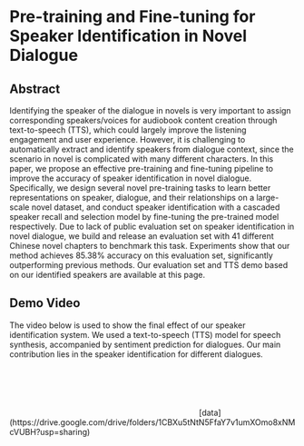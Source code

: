 # Pre-training and Fine-tuning for Speaker Identification in Novel Dialogue

## Abstract

Identifying the speaker of the dialogue in novels is very important to assign corresponding speakers/voices for audiobook content creation through text-to-speech (TTS), which could largely improve the listening engagement and user experience. However, it is challenging to automatically extract and identify speakers from dialogue context, since the scenario in novel is complicated with many different characters. In this paper, we propose an effective pre-training and fine-tuning pipeline to improve the accuracy of speaker identification in novel dialogue. Specifically, we design several novel pre-training tasks to learn better representations on speaker, dialogue, and their relationships on a large-scale novel dataset, and conduct speaker identification with a cascaded speaker recall and selection model by fine-tuning the pre-trained model respectively. Due to lack of public evaluation set on speaker identification in novel dialogue, we build and release an evaluation set with 41 different Chinese novel chapters to benchmark this task. Experiments show that our method achieves 85.38\% accuracy on this evaluation set, significantly outperforming previous methods. Our evaluation set and TTS demo based on our identified speakers are available at this page.

## Demo Video

The video below is used to show the final effect of our speaker identification system. We used a text-to-speech (TTS) model for speech synthesis, accompanied by sentiment prediction for dialogues. Our main contribution lies in the speaker identification for different dialogues.

<iframe frameborder="no" border="0" marginwidth="0" marginheight="0" width=330 height=86 src="C:\Users\t-junchenli\speaker identification\waves\红楼梦 第八十九回"></iframe>
[data](https://drive.google.com/drive/folders/1CBXu5tNtN5FfaY7v1umXOmo8xNMcVUBH?usp=sharing)
